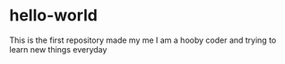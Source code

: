 # hello-world
This is the first repository made my me
I am a hooby coder and trying to learn new things everyday
